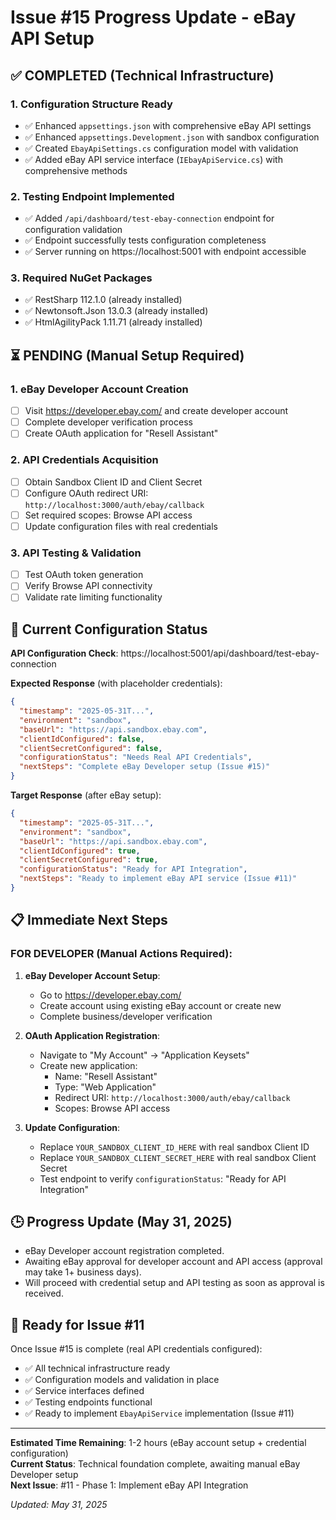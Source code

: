 # Issue #15 Progress Update - eBay API Setup

## ✅ **COMPLETED (Technical Infrastructure)**

### **1. Configuration Structure Ready**
- ✅ Enhanced `appsettings.json` with comprehensive eBay API settings
- ✅ Enhanced `appsettings.Development.json` with sandbox configuration
- ✅ Created `EbayApiSettings.cs` configuration model with validation
- ✅ Added eBay API service interface (`IEbayApiService.cs`) with comprehensive methods

### **2. Testing Endpoint Implemented**
- ✅ Added `/api/dashboard/test-ebay-connection` endpoint for configuration validation
- ✅ Endpoint successfully tests configuration completeness
- ✅ Server running on https://localhost:5001 with endpoint accessible

### **3. Required NuGet Packages**
- ✅ RestSharp 112.1.0 (already installed)
- ✅ Newtonsoft.Json 13.0.3 (already installed)
- ✅ HtmlAgilityPack 1.11.71 (already installed)

## ⏳ **PENDING (Manual Setup Required)**

### **1. eBay Developer Account Creation**
- [ ] Visit https://developer.ebay.com/ and create developer account
- [ ] Complete developer verification process
- [ ] Create OAuth application for "Resell Assistant"

### **2. API Credentials Acquisition**
- [ ] Obtain Sandbox Client ID and Client Secret
- [ ] Configure OAuth redirect URI: `http://localhost:3000/auth/ebay/callback`
- [ ] Set required scopes: Browse API access
- [ ] Update configuration files with real credentials

### **3. API Testing & Validation**
- [ ] Test OAuth token generation
- [ ] Verify Browse API connectivity
- [ ] Validate rate limiting functionality

## 🔧 **Current Configuration Status**

**API Configuration Check**: https://localhost:5001/api/dashboard/test-ebay-connection

**Expected Response** (with placeholder credentials):
```json
{
  "timestamp": "2025-05-31T...",
  "environment": "sandbox",
  "baseUrl": "https://api.sandbox.ebay.com",
  "clientIdConfigured": false,
  "clientSecretConfigured": false,
  "configurationStatus": "Needs Real API Credentials",
  "nextSteps": "Complete eBay Developer setup (Issue #15)"
}
```

**Target Response** (after eBay setup):
```json
{
  "timestamp": "2025-05-31T...",
  "environment": "sandbox",
  "baseUrl": "https://api.sandbox.ebay.com",
  "clientIdConfigured": true,
  "clientSecretConfigured": true,
  "configurationStatus": "Ready for API Integration",
  "nextSteps": "Ready to implement eBay API service (Issue #11)"
}
```

## 📋 **Immediate Next Steps**

### **FOR DEVELOPER** (Manual Actions Required):

1. **eBay Developer Account Setup**:
   - Go to https://developer.ebay.com/
   - Create account using existing eBay account or create new
   - Complete business/developer verification

2. **OAuth Application Registration**:
   - Navigate to "My Account" → "Application Keysets"
   - Create new application:
     - Name: "Resell Assistant"
     - Type: "Web Application"
     - Redirect URI: `http://localhost:3000/auth/ebay/callback`
     - Scopes: Browse API access

3. **Update Configuration**:
   - Replace `YOUR_SANDBOX_CLIENT_ID_HERE` with real sandbox Client ID
   - Replace `YOUR_SANDBOX_CLIENT_SECRET_HERE` with real sandbox Client Secret
   - Test endpoint to verify `configurationStatus`: "Ready for API Integration"

## 🕒 Progress Update (May 31, 2025)

- eBay Developer account registration completed.
- Awaiting eBay approval for developer account and API access (approval may take 1+ business days).
- Will proceed with credential setup and API testing as soon as approval is received.

## 🚀 **Ready for Issue #11**

Once Issue #15 is complete (real API credentials configured):
- ✅ All technical infrastructure ready
- ✅ Configuration models and validation in place
- ✅ Service interfaces defined
- ✅ Testing endpoints functional
- ✅ Ready to implement `EbayApiService` implementation (Issue #11)

---

**Estimated Time Remaining**: 1-2 hours (eBay account setup + credential configuration)  
**Current Status**: Technical foundation complete, awaiting manual eBay Developer setup  
**Next Issue**: #11 - Phase 1: Implement eBay API Integration

*Updated: May 31, 2025*
